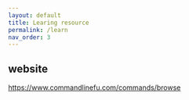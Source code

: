 ```yaml
---
layout: default
title: Learing resource
permalink: /learn
nav_order: 3
---
```

## website
https://www.commandlinefu.com/commands/browse
